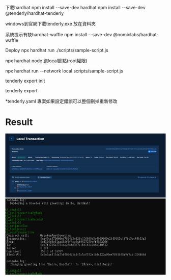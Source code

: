 下載hardhat
npm install --save-dev hardhat
npm install --save-dev @tenderly/hardhat-tenderly

windows到官網下載tenderly.exe 放在資料夾

系統提示有缺hardhat-waffle
npm install --save-dev @nomiclabs/hardhat-waffle

Deploy
npx hardhat run ./scripts/sample-script.js

npx hardhat node 跑local節點(root權限)

npx hardhat run --network local scripts/sample-script.js

tenderly export init

tenderly export <tranctionhash>

*tenderly.yaml 專案如果設定錯誤可以整個刪掉重新修改

# Result
![](./picture.png)
![](./picture2.png)
